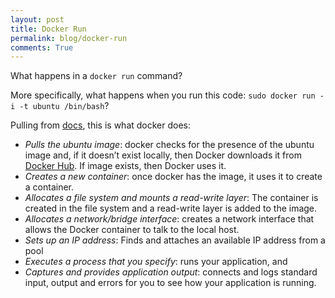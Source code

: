 ```yaml
---
layout: post
title: Docker Run
permalink: blog/docker-run
comments: True
---
```


What happens in a `docker run` command?

More specifically, what happens when you run this code: `sudo docker run -i -t ubuntu /bin/bash`?

Pulling from [docs](docs.docker.com), this is what docker does:

- *Pulls the ubuntu image*: docker checks for the presence of the ubuntu image and, if it doesn’t exist locally, then Docker downloads it from [Docker Hub](hub.docker.com). If image exists, then Docker uses it.
- *Creates a new container*: once docker has the image, it uses it to create a container.
- *Allocates a file system and mounts a read-write layer*: The container is created in the file system and a read-write layer is added to the image.
- *Allocates a network/bridge interface*: creates a network interface that allows the Docker container to talk to the local host.
- *Sets up an IP address*: Finds and attaches an available IP address from a pool
- *Executes a process that you specify*: runs your application, and
- *Captures and provides application output*: connects and logs standard input, output and errors for you to see how your application is running.
